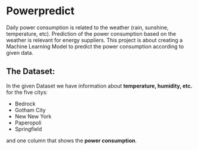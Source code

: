 # Powerpredict
Daily power consumption is related to the weather (rain, sunshine, temperature, etc).
Prediction of the power consumption based on the weather is relevant for energy suppliers.
This project is about creating a Machine Learning Model to predict the power consumption
according to given data.

## The Dataset:
In the given Dataset we have information about **temperature, humidity, etc.** for the five citys:
* Bedrock
* Gotham City
* New New York
* Paperopoli
* Springfield

and one column that shows the **power consumption**.

